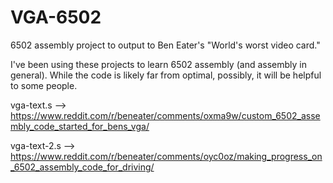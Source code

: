 # VGA-6502
6502 assembly project to output to Ben Eater's "World's worst video card."

I've been using these projects to learn 6502 assembly (and assembly in general). While the code is likely far from optimal, possibly, it will be helpful to some people.


vga-text.s        -->   https://www.reddit.com/r/beneater/comments/oxma9w/custom_6502_assembly_code_started_for_bens_vga/

vga-text-2.s      -->   https://www.reddit.com/r/beneater/comments/oyc0oz/making_progress_on_6502_assembly_code_for_driving/
